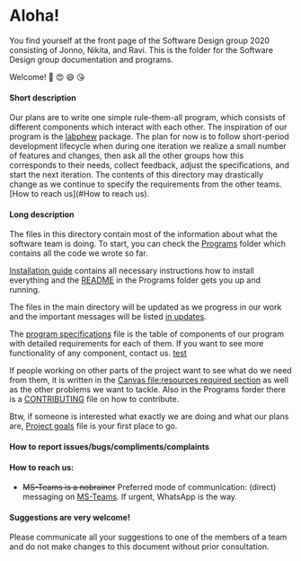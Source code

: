 # Aloha!

You find yourself at the front page of the Software Design group 2020 consisting of Jonno, Nikita, and Ravi. This is the folder for the Software Design group documentation and programs.

Welcome! 🎊 😍 😄 :kissing_heart:



#### Short description

Our plans are to write one simple rule-them-all program, which consists of different components which interact with each other. The inspiration of our program is the [labphew](https://labphew.readthedocs.io/en/latest/) package. The plan for now is to follow short-period development lifecycle when during one iteration we realize a small number of features and changes, then ask all the other groups how this corresponds to their needs, collect feedback, adjust the specifications, and start the next iteration. The contents of this directory may drastically change as we continue to specify the requirements from the other teams. [How to reach us](#How to reach us).

#### Long description

The files in this directory contain most of the information about what the software team is doing. To start, you can check the [Programs](https://git.science.uu.nl/ued2020/experiment-design-2020/-/tree/master/projects/SoftwareDesign_by_Nikita_Ravi_and_Jonno/Programs) folder which contains all the code we wrote so far.

[Installation guide](https://git.science.uu.nl/ued2020/experiment-design-2020/-/blob/master/projects/SoftwareDesign_by_Nikita_Ravi_and_Jonno/Installation%20guide.md) contains all necessary instructions how to install everything and the [README](https://git.science.uu.nl/ued2020/experiment-design-2020/-/blob/master/projects/SoftwareDesign_by_Nikita_Ravi_and_Jonno/Programs/README.md) in the Programs folder gets you up and running. 

The files in the main directory will be updated as we progress in our work and the important messages will be listed [in updates](https://git.science.uu.nl/ued2020/experiment-design-2020/-/tree/master/projects/SoftwareDesign_by_Nikita_Ravi_and_Jonno/UPDATES.md).

The [program specifications](https://git.science.uu.nl/ued2020/experiment-design-2020/-/blob/master/projects/SoftwareDesign_by_Nikita_Ravi_and_Jonno/ProgramSpecifications.md) file is the table of components of our program with detailed requirements for each of them. If you want to see more functionality of any component, contact us. [test](/.Canvas.md)

If people working on other parts of the project want to see what do we need from them, it is written in the [Canvas file:resources required section](https://git.science.uu.nl/ued2020/experiment-design-2020/-/blob/master/projects/SoftwareDesign_by_Nikita_Ravi_and_Jonno/Canvas.md#resources-required) as well as the other problems we want to tackle. Also in the Programs forder there is a [CONTRIBUTING](https://git.science.uu.nl/ued2020/experiment-design-2020/-/blob/master/projects/SoftwareDesign_by_Nikita_Ravi_and_Jonno/Programs/Contributing.md) file on how to contribute.

Btw, if someone is interested what exactly we are doing and what our plans are, [Project goals](https://git.science.uu.nl/ued2020/experiment-design-2020/-/blob/master/projects/SoftwareDesign_by_Nikita_Ravi_and_Jonno/Project%20goals.md) file is your first place to go.

#### How to report issues/bugs/compliments/complaints

#### How to reach us:

- ~~MS-Teams is a nobrainer~~ Preferred mode of communication: (direct) messaging on [MS-Teams](https://teams.microsoft.com/l/channel/19%3a17671f7d35194c9aa6a368c449fd96fe%40thread.tacv2/grand%2520project?groupId=b36d7aae-63c5-44c9-a860-073e4ffd37ae&tenantId=d72758a0-a446-4e0f-a0aa-4bf95a4a10e7). If urgent, WhatsApp is the way.



#### Suggestions are very welcome!

Please communicate all your suggestions to one of the members of a team and do not make changes to this document without prior consultation.